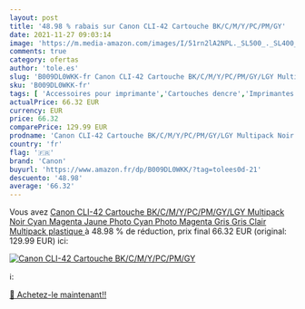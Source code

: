 ```yaml
---
layout: post
title: '48.98 % rabais sur Canon CLI-42 Cartouche BK/C/M/Y/PC/PM/GY'
date: 2021-11-27 09:03:14
image: 'https://m.media-amazon.com/images/I/51rn2lA2NPL._SL500_._SL400_.jpg'
comments: true
category: ofertas
author: 'tole.es'
slug: 'B009DL0WKK-fr Canon CLI-42 Cartouche BK/C/M/Y/PC/PM/GY/LGY Multipack...'
sku: 'B009DL0WKK-fr'
tags: [ 'Accessoires pour imprimante','Cartouches dencre','Imprimantes et accessoires','Informatique','canon', ]
actualPrice: 66.32 EUR
currency: EUR
price: 66.32
comparePrice: 129.99 EUR
prodname: 'Canon CLI-42 Cartouche BK/C/M/Y/PC/PM/GY/LGY Multipack Noir  Cyan  Magenta  Jaune  Photo Cyan  Photo Magenta  Gris  Gris Clair  Multipack plastique '
country: 'fr'
flag: '🇫🇷'
brand: 'Canon'
buyurl: 'https://www.amazon.fr/dp/B009DL0WKK/?tag=tolees0d-21'
descuento: '48.98'
average: '66.32'
---
```


Vous avez [Canon CLI-42 Cartouche BK/C/M/Y/PC/PM/GY/LGY Multipack Noir  Cyan  Magenta  Jaune  Photo Cyan  Photo Magenta  Gris  Gris Clair  Multipack plastique ](https://www.amazon.fr/dp/B009DL0WKK/?tag=tolees0d-21)  à  48.98 % de réduction, prix final  66.32 EUR (original: 129.99 EUR) ici:

[![Canon CLI-42 Cartouche BK/C/M/Y/PC/PM/GY](https://m.media-amazon.com/images/I/51rn2lA2NPL._SL500_._SL400_.jpg)](https://www.amazon.fr/dp/B009DL0WKK/?tag=tolees0d-21)

ℹ️:


[🛒 Achetez-le maintenant!!](https://www.amazon.fr/dp/B009DL0WKK/?tag=tolees0d-21)
